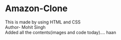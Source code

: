 # Amazon-Clone
This is made by using HTML and CSS
<br>
Author- Mohit Singh
<br>
Added all the contents(images and code today)....
haan
